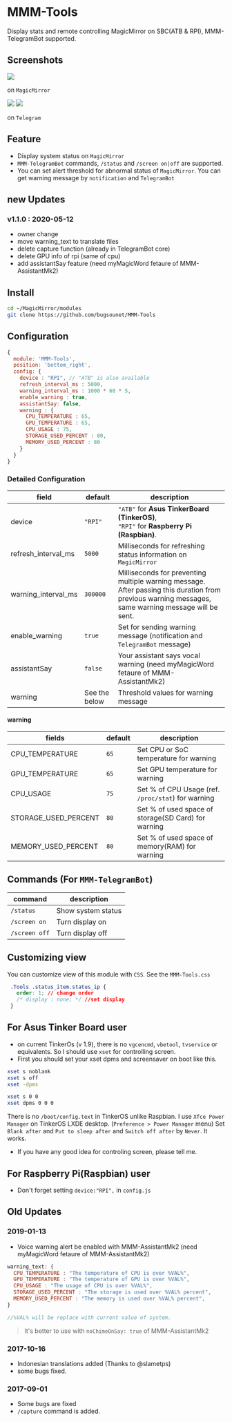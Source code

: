 # MMM-Tools
Display stats and remote controlling MagicMirror on SBC(ATB &amp; RPI), MMM-TelegramBot supported.

## Screenshots
![](https://github.com/bugsounet/MMM-Tools/blob/master/capture2.jpg)

on `MagicMirror`

![](https://github.com/bugsounet/MMM-Tools/blob/master/capture1.jpg) ![](https://github.com/bugsounet/MMM-Tools/blob/master/capture4.jpg)

on `Telegram`

## Feature
- Display system status on `MagicMirror`
- `MMM-TelegramBot` commands, `/status` and `/screen on|off` are supported.
- You can set alert threshold for abnormal status of `MagicMirror`. You can get warning message by `notification` and `TelegramBot`

## new Updates
### v1.1.0 : 2020-05-12
- owner change
- move warning_text to translate files
- delete capture function (already in TelegramBot core)
- delete GPU info of rpi (same of cpu)
- add assistantSay feature (need myMagicWord fetaure of MMM-AssistantMk2)

## Install
```sh
cd ~/MagicMirror/modules
git clone https://github.com/bugsounet/MMM-Tools
```

## Configuration
```javascript
{
  module: 'MMM-Tools',
  position: 'bottom_right',
  config: {
    device : "RPI", // "ATB" is also available
    refresh_interval_ms : 5000,
    warning_interval_ms : 1000 * 60 * 5,
    enable_warning : true,
    assistantSay: false,
    warning : {
      CPU_TEMPERATURE : 65,
      GPU_TEMPERATURE : 65,
      CPU_USAGE : 75,
      STORAGE_USED_PERCENT : 80,
      MEMORY_USED_PERCENT : 80
    }
  }
}
```

### Detailed Configuration
|field | default | description
|--- |--- |---
|device | `"RPI"` | `"ATB"` for **Asus TinkerBoard (TinkerOS)**, <br/>`"RPI"` for **Raspberry Pi (Raspbian)**.
|refresh_interval_ms | `5000` | Milliseconds for refreshing status information on `MagicMirror`
|warning_interval_ms | `300000` | Milliseconds for preventing multiple warning message. After passing this duration from previous warning messages, same warning message will be sent.
|enable_warning | `true` | Set for sending warning message (notification and `TelegramBot` message)
|assistantSay| `false` | Your assistant says vocal warning (need myMagicWord fetaure of MMM-AssistantMk2)
|warning | See the below | Threshold values for warning message
#### warning
|fields | default | description
|--- |--- |---
| CPU_TEMPERATURE | `65` | Set CPU or SoC temperature for warning
| GPU_TEMPERATURE | `65` | Set GPU temperature for warning
| CPU_USAGE | `75` | Set % of CPU Usage (ref. `/proc/stat`) for warning
| STORAGE_USED_PERCENT | `80` | Set % of used space of storage(SD Card) for warning
| MEMORY_USED_PERCENT | `80` | Set % of used space of memory(RAM) for warning

## Commands (For `MMM-TelegramBot`)
|command | description
|--- |---
|`/status` | Show system status
|`/screen on` | Turn display on
|`/screen off` | Turn display off

## Customizing view
You can customize view of this module with `CSS`. See the `MMM-Tools.css`
```css
 .Tools .status_item.status_ip {
   order: 1; // change order
   /* display : none; */ //set display
 }
```

## For Asus Tinker Board user
- on current TinkerOs (v 1.9), there is no `vgcencmd`, `vbetool`, `tvservice` or equivalents. So I should use `xset` for controlling screen.
- First you should set your xset dpms and screensaver on boot like this.
```sh
xset s noblank
xset s off
xset -dpms

xset s 0 0
xset dpms 0 0 0
```
There is no `/boot/config.text` in TinkerOS unlike Raspbian. I use `Xfce Power Manager` on TinkerOS LXDE desktop. (`Preference > Power Manager` menu)
Set `Blank after` and `Put to sleep after` and `Switch off after` by `Never`. It works.
- If you have any good idea for controling screen, please tell me.


## For Raspberry Pi(Raspbian) user
- Don't forget setting `device:"RPI",` in `config.js`

## Old Updates
### 2019-01-13
- Voice warning alert be enabled with MMM-AssistantMk2 (need myMagicWord fetaure of MMM-AssistantMk2)
```js
warning_text: {
  CPU_TEMPERATURE : "The temperature of CPU is over %VAL%",
  GPU_TEMPERATURE : "The temperature of GPU is over %VAL%",
  CPU_USAGE : "The usage of CPU is over %VAL%",
  STORAGE_USED_PERCENT : "The storage is used over %VAL% percent",
  MEMORY_USED_PERCENT : "The memory is used over %VAL% percent",
}

//%VAL% will be replace with current value of system.
```
> It's better to use with `noChimeOnSay: true` of MMM-AssistantMk2

### 2017-10-16
- Indonesian translations added (Thanks to @slametps)
- some bugs fixed.

### 2017-09-01
- Some bugs are fixed
- `/capture` command is added.
